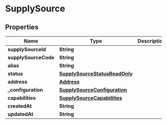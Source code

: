 # SupplySource

## Properties
Name | Type | Description | Notes
------------ | ------------- | ------------- | -------------
**supplySourceId** | **String** |  |  [optional]
**supplySourceCode** | **String** |  |  [optional]
**alias** | **String** |  |  [optional]
**status** | [**SupplySourceStatusReadOnly**](SupplySourceStatusReadOnly.md) |  |  [optional]
**address** | [**Address**](Address.md) |  |  [optional]
**_configuration** | [**SupplySourceConfiguration**](SupplySourceConfiguration.md) |  |  [optional]
**capabilities** | [**SupplySourceCapabilities**](SupplySourceCapabilities.md) |  |  [optional]
**createdAt** | **String** |  |  [optional]
**updatedAt** | **String** |  |  [optional]
